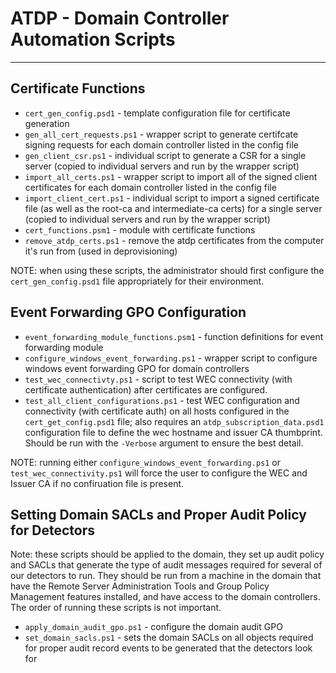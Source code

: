 # ATDP - Domain Controller Automation Scripts
----


## Certificate Functions

* `cert_gen_config.psd1` - template configuration file for certificate generation
* `gen_all_cert_requests.ps1` - wrapper script to generate certifcate signing requests for each domain controller listed in the config file
* `gen_client_csr.ps1` - individual script to generate a CSR for a single server (copied to individual servers and run by the wrapper script)
* `import_all_certs.ps1` - wrapper script to import all of the signed client certificates for each domain controller listed in the config file
* `import_client_cert.ps1` - individual script to import a signed certificate file (as well as the root-ca and intermediate-ca certs) for a single server (copied to individual servers and run by the wrapper script)
* `cert_functions.psm1` - module with certificate functions
* `remove_atdp_certs.ps1` - remove the atdp certificates from the computer it's run from (used in deprovisioning)

NOTE: when using these scripts, the administrator should first configure the `cert_gen_config.psd1` file appropriately for their environment.
## Event Forwarding GPO Configuration

* `event_forwarding_module_functions.psm1` - function definitions for event forwarding module
* `configure_windows_event_forwarding.ps1` - wrapper script to configure windows event forwarding GPO for domain controllers
* `test_wec_connectivty.ps1` - script to test WEC connectivity (with certificate authentication) after certificates are configured.
* `test_all_client_configurations.ps1` - test WEC configuration and connectivity (with certificate auth) on all hosts configured in the `cert_get_config.psd1` file; also requires an `atdp_subscription_data.psd1` configuration file to define the wec hostname and issuer CA thumbprint. Should be run with the `-Verbose` argument to ensure the best detail.

NOTE: running either `configure_windows_event_forwarding.ps1` or `test_wec_connectivity.ps1` will force the user to configure the WEC and Issuer CA if no confiruation file is present.

## Setting Domain SACLs and Proper Audit Policy for Detectors

Note: these scripts should be applied to the domain, they set up audit policy and SACLs that generate the type of audit messages required for several of our detectors to run.  They should be run from a machine in the domain that have the Remote Server Administration Tools and Group Policy Management features installed, and have access to the domain controllers.  The order of running these scripts is not important.

* `apply_domain_audit_gpo.ps1` - configure the domain audit GPO
* `set_domain_sacls.ps1` - sets the domain SACLs on all objects required for proper audit record events to be generated that the detectors look for
